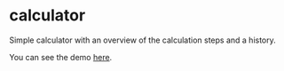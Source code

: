 # calculator
Simple calculator with an overview of the calculation steps and a history.

You can see the demo [here](https://jamborski-dev.github.io/calculator/).
